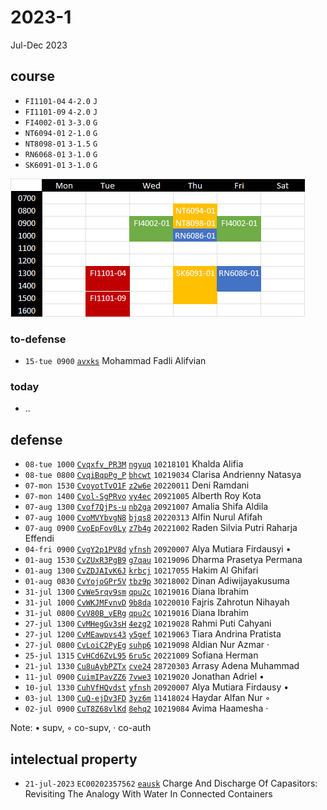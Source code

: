 # 2023-1
Jul-Dec 2023


## course
+ `FI1101-04` `4-2.0` `J`
+ `FI1101-09` `4-2.0` `J`
+ `FI4002-01` `3-3.0` `G`
+ `NT6094-01` `2-1.0` `G`
+ `NT8098-01` `3-1.5` `G`
+ `RN6068-01` `3-1.0` `G`
+ `SK6091-01` `3-1.0` `G`

![](courses.png)


### to-defense
+ `15-tue 0900` []() [`avxks`](https://osf.io/avxks/) Mohammad Fadli Alifvian

### today
+ ..

## defense
+ `08-tue 1000` [`Cvqxfv_PR3M`](https://www.instagram.com/p/Cvqxfv_PR3M/) [`ngyuq`](https://osf.io/ngyuq/) `10218101` Khalda Alifia
+ `08-tue 0800` [`CvqiBqpPg_P`](https://www.instagram.com/p/CvqiBqpPg_P/) [`bhcwt`](https://osf.io/bhcwt/) `10219034` Clarisa Andrienny Natasya
+ `07-mon 1530` [`CvoyotTvO1F`](https://www.instagram.com/p/CvoyotTvO1F/) [`z2w6e`](https://osf.io/z2w6e/) `20220011` Deni Ramdani
+ `07-mon 1400` [`Cvol-SgPRvo`](https://www.instagram.com/p/Cvol-SgPRvo/) [`vy4ec`](https://osf.io/vy4ec/) `20921005` Alberth Roy Kota
+ `07-aug 1300` [`Cvof7QjPs-u`](https://www.instagram.com/p/Cvof7QjPs-u/) [`nb2ga`](https://osf.io/nb2ga/) `20921007` Amalia Shifa Aldila
+ `07-aug 1000` [`CvoMVYbvgN8`](https://www.instagram.com/p/CvoMVYbvgN8/) [`bjqs8`](https://osf.io/bjqs8/) `20220313` Alfin Nurul Afifah
+ `07-aug 0900` [`CvoEpFov0Ly`](https://www.instagram.com/p/CvoEpFov0Ly/) [`z7b4g`](https://osf.io/z7b4g/) `20221002` Raden Silvia Putri Raharja Effendi
+ `04-fri 0900` [`CvgY2p1PV8d`](https://www.instagram.com/p/CvgY2p1PV8d/) [`yfnsh`](https://osf.io/yfnsh/) `20920007` Alya Mutiara Firdausyi &bull;
+ `01-aug 1530` [`CvZUxR3PgB9`](https://www.instagram.com/p/CvZUxR3PgB9/) [`g7qau`](https://osf.io/g7qau/) `10219096` Dharma Prasetya Permana
+ `01-aug 1300` [`CvZDJAIvK6J`](https://www.instagram.com/p/CvZDJAIvK6J/) [`krbcj`](https://osf.io/krbcj/) `10217055` Hakim Al Ghifari
+ `01-aug 0830` [`CvYojoGPr5V`](https://www.instagram.com/p/CvYojoGPr5V/) [`tbz9p`](https://osf.io/tbz9p/) `30218002` Dinan Adiwijayakusuma
+ `31-jul 1300` [`CvWe5rqv9sm`](https://www.instagram.com/p/CvWe5rqv9sm/) [`qpu2c`](https://osf.io/qpu2c/) `10219016` Diana Ibrahim
+ `31-jul 1000` [`CvWKJMFvnvD`](https://www.instagram.com/p/CvWKJMFvnvD/) [`9b8da`](https://osf.io/9b8da/) `10220010` Fajris Zahrotun Nihayah
+ `31-jul 0800` [`CvV80B_vERg`](https://www.instagram.com/p/CvV80B_vERg/) [`qpu2c`](https://osf.io/qpu2c/) `10219016` Diana Ibrahim
+ `27-jul 1300` [`CvMHegGv3sH`](https://www.instagram.com/p/CvMHegGv3sH/) [`4ezg2`](https://osf.io/4ezg2/) `10219028` Rahmi Puti Cahyani
+ `27-jul 1200` [`CvMEawpvs43`](https://www.instagram.com/p/CvMEawpvs43/) [`y5gef`](https://osf.io/y5gef/) `10219063` Tiara Andrina Pratista
+ `27-jul 0800` [`CvLoiC2PyEg`](https://www.instagram.com/p/CvLoiC2PyEg/) [`suhp6`](https://osf.io/suhp6/) `10219098` Aldian Nur Azmar &middot;
+ `25-jul 1315` [`CvHCd6ZvL95`](https://www.instagram.com/p/CvHCd6ZvL95/) [`6ru5c`](https://osf.io/6ru5c/) `20221009` Sofiana Herman
+ `21-jul 1330` [`Cu8uAybPZTx`](https://www.instagram.com/p/Cu8uAybPZTx/) [`cve24`](https://osf.io/cve24/) `28720303` Arrasy Adena Muhammad
+ `11-jul 0900` [`CuimIPavZZ6`](https://www.instagram.com/p/CuimIPavZZ6/) [`7vwe3`](https://osf.io/7vwe3/) `10219020` Jonathan Adriel &bull;
+ `10-jul 1330` [`CuhVfHQvdst`](https://www.instagram.com/p/CuhVfHQvdst/) [`yfnsh`](https://osf.io/yfnsh/) `20920007` Alya Mutiara Firdausy &bull;
+ `03-jul 1300` [`CuQ-ejDv3FD`](https://www.instagram.com/p/CuQ-ejDv3FD/) [`3yz6m`](https://osf.io/3yz6m/) `11418024`
Haydar Alfan Nur &#x25E6;
+ `02-jul 0900` [`CuT8Z68vlKd`](https://www.instagram.com/p/CuT8Z68vlKd/) [`8ehq2`](https://osf.io/8ehq2/) `10219084` Avima Haamesha &middot;

Note: &bull; supv, &#x25E6; co-supv, &middot; co-auth


## intelectual property
+ `21-jul-2023` `EC00202357562` [`eausk`](https://osf.io/eausk) Charge And Discharge Of Capasitors: Revisiting The Analogy With Water In Connected Containers
